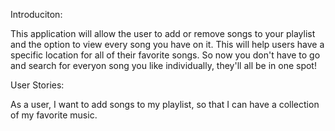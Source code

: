 Introduciton:

This application will allow the user to add or remove songs to your playlist and the option to view every song you have on it. This will help users have a specific location for all of their favorite songs. So now you don't have to go and search for everyon song you like individually, they'll all be in one spot!

User Stories:

As a user, I want to add songs to my playlist, so that I can have a collection of my favorite music.
